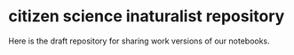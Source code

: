 # citizen science inaturalist repository 

Here is the draft repository for sharing work versions of our notebooks. 
